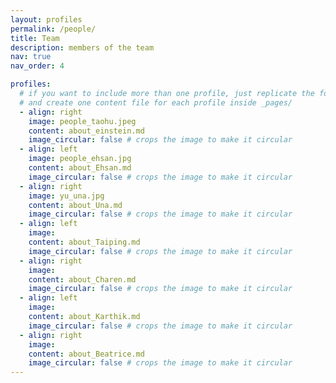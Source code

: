 ```yaml
---
layout: profiles
permalink: /people/
title: Team
description: members of the team
nav: true
nav_order: 4

profiles:
  # if you want to include more than one profile, just replicate the following block
  # and create one content file for each profile inside _pages/
  - align: right
    image: people_taohu.jpeg
    content: about_einstein.md
    image_circular: false # crops the image to make it circular
  - align: left
    image: people_ehsan.jpg
    content: about_Ehsan.md
    image_circular: false # crops the image to make it circular
  - align: right
    image: yu_una.jpg
    content: about_Una.md
    image_circular: false # crops the image to make it circular
  - align: left
    image: 
    content: about_Taiping.md
    image_circular: false # crops the image to make it circular
  - align: right
    image: 
    content: about_Charen.md
    image_circular: false # crops the image to make it circular
  - align: left
    image: 
    content: about_Karthik.md
    image_circular: false # crops the image to make it circular
  - align: right
    image: 
    content: about_Beatrice.md
    image_circular: false # crops the image to make it circular
---
```

